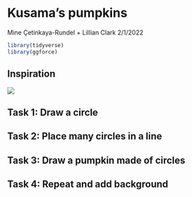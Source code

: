 Kusama’s pumpkins
================
Mine Çetinkaya-Rundel + Lillian Clark
2/1/2022

``` r
library(tidyverse)
library(ggforce)
```

## Inspiration

![](images/kusamas-pumpkins.jpeg)

## Task 1: Draw a circle

## Task 2: Place many circles in a line

## Task 3: Draw a pumpkin made of circles

## Task 4: Repeat and add background
